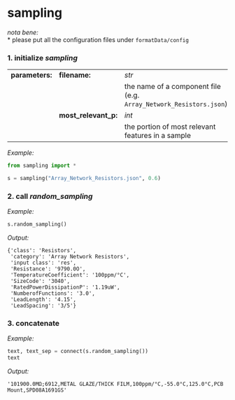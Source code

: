 # sampling

*nota bene:*  
\* please put all the configuration files under `formatData/config`  

### 1. initialize *sampling*  

|  |  |  |
|----|----|----|
|**parameters:**|**filename:**|*str*|
| | |the name of a component file (e.g. `Array_Network_Resistors.json`)|
| |**most_relevant_p:**|*int*|
| | |the portion of most relevant features in a sample|

*Example:*
```python
from sampling import *

s = sampling("Array_Network_Resistors.json", 0.6)
```

### 2. call *random_sampling*  

*Example:*
```python
s.random_sampling()
```

*Output:*
```
{'class': 'Resistors',
 'category': 'Array Network Resistors',
 'input class': 'res',
 'Resistance': '9790.0O',
 'TemperatureCoefficient': '100ppm/°C',
 'SizeCode': '3040',
 'RatedPowerDissipationP': '1.19uW',
 'NumberofFunctions': '3.0',
 'LeadLength': '4.15',
 'LeadSpacing': '3/5'}
```

### 3. concatenate  

*Example:*
```python
text, text_sep = connect(s.random_sampling())
text
```

*Output:*
```
'101900.0MΩ;6912,METAL GLAZE/THICK FILM,100ppm/°C,-55.0°C,125.0°C,PCB Mount,SPD08A1691GS'
```
